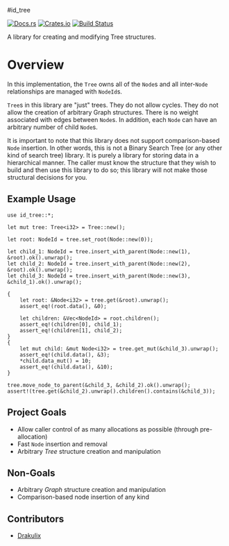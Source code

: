 #id_tree

[![Docs.rs](https://docs.rs/id_tree/badge.svg)](https://docs.rs/id_tree)  [![Crates.io](https://img.shields.io/crates/v/id_tree.svg)](https://crates.io/crates/id_tree)  [![Build Status](https://travis-ci.org/iwburns/id-tree.svg?branch=master)](https://travis-ci.org/iwburns/id-tree)

A library for creating and modifying Tree structures.

# Overview
In this implementation, the `Tree` owns all of the `Node`s and all inter-`Node` relationships are
managed with `NodeId`s.

`Tree`s in this library are "just" trees.  They do not allow cycles.  They do not allow
the creation of arbitrary Graph structures.  There is no weight associated with edges between
`Node`s.  In addition, each `Node` can have an arbitrary number of child `Node`s.

It is important to note that this library does not support comparison-based `Node` insertion.
In other words, this is not a Binary Search Tree (or any other kind of search tree) library.
It is purely a library for storing data in a hierarchical manner.  The caller must know the
structure that they wish to build and then use this library to do so;  this library will not
make those structural decisions for you.

## Example Usage
```
use id_tree::*;

let mut tree: Tree<i32> = Tree::new();

let root: NodeId = tree.set_root(Node::new(0));

let child_1: NodeId = tree.insert_with_parent(Node::new(1), &root).ok().unwrap();
let child_2: NodeId = tree.insert_with_parent(Node::new(2), &root).ok().unwrap();
let child_3: NodeId = tree.insert_with_parent(Node::new(3), &child_1).ok().unwrap();

{
    let root: &Node<i32> = tree.get(&root).unwrap();
    assert_eq!(root.data(), &0);

    let children: &Vec<NodeId> = root.children();
    assert_eq!(children[0], child_1);
    assert_eq!(children[1], child_2);
}
{
    let mut child: &mut Node<i32> = tree.get_mut(&child_3).unwrap();
    assert_eq!(child.data(), &3);
    *child.data_mut() = 10;
    assert_eq!(child.data(), &10);
}

tree.move_node_to_parent(&child_3, &child_2).ok().unwrap();
assert!(tree.get(&child_2).unwrap().children().contains(&child_3));
```

## Project Goals
* Allow caller control of as many allocations as possible (through pre-allocation)
* Fast `Node` insertion and removal
* Arbitrary _Tree_ structure creation and manipulation

## Non-Goals
* Arbitrary _Graph_ structure creation and manipulation
* Comparison-based node insertion of any kind

## Contributors
* [Drakulix](https://github.com/Drakulix)
